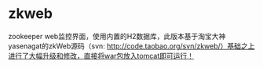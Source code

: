 # zkweb
zookeeper web监控界面，使用内置的H2数据库，此版本基于淘宝大神yasenagat的zkWeb源码（svn: http://code.taobao.org/svn/zkweb/）基础之上进行了大幅升级和修改，直接将war包放入tomcat即可运行！
